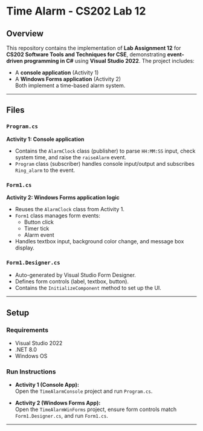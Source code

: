 # Time Alarm - CS202 Lab 12

## Overview
This repository contains the implementation of **Lab Assignment 12** for **CS202 Software Tools and Techniques for CSE**, demonstrating **event-driven programming in C#** using **Visual Studio 2022**. The project includes:

- A **console application** (Activity 1)  
- A **Windows Forms application** (Activity 2)  
Both implement a time-based alarm system.

---

## Files

### `Program.cs`
**Activity 1: Console application**
- Contains the `AlarmClock` class (publisher) to parse `HH:MM:SS` input, check system time, and raise the `raiseAlarm` event.
- `Program` class (subscriber) handles console input/output and subscribes `Ring_alarm` to the event.

### `Form1.cs`
**Activity 2: Windows Forms application logic**
- Reuses the `AlarmClock` class from Activity 1.
- `Form1` class manages form events:
  - Button click
  - Timer tick
  - Alarm event  
- Handles textbox input, background color change, and message box display.

### `Form1.Designer.cs`
- Auto-generated by Visual Studio Form Designer.
- Defines form controls (label, textbox, button).
- Contains the `InitializeComponent` method to set up the UI.

---

## Setup

### Requirements
- Visual Studio 2022  
- .NET 8.0  
- Windows OS  

### Run Instructions
- **Activity 1 (Console App):**  
  Open the `TimeAlarmConsole` project and run `Program.cs`.

- **Activity 2 (Windows Forms App):**  
  Open the `TimeAlarmWinForms` project, ensure form controls match `Form1.Designer.cs`, and run `Form1.cs`.

---

